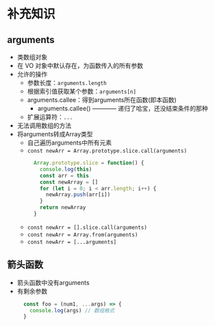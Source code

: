<!--
 * @Author: your name
 * @Date: 2021-10-19 16:04:16
 * @LastEditTime: 2021-10-19 16:59:58
 * @LastEditors: Please set LastEditors
 * @Description: 一些杂七杂八的补充知识
 * @FilePath: \2021\javascript\补充知识.md
-->
# 补充知识

## arguments
+ 类数组对象
+ 在 VO 对象中默认存在，为函数传入的所有参数
+ 允许的操作
  - 参数长度：`arguments.length`
  - 根据索引值获取某个参数：`arguments[n]`
  - arguments.callee：得到arguments所在函数(即本函数)
    * arguments.callee() ———— 递归了哈宝，还没结束条件的那种
  - 扩展运算符：`...`
+ 无法调用数组的方法
+ 将arguments转成Array类型
  - 自己遍历arguments中所有元素
  - `const newArr = Array.prototype.slice.call(arguments)`
    ```js
      Array.prototype.slice = function() {
        console.log(this)
        const arr = this
        const newArray = []
        for (let i = 0; i < arr.length; i++) {
          newArray.push(arr[i])
        }
        return newArray
      }
    ```
  - `const newArr = [].slice.call(arguments)`
  - `const newArr = Array.from(arguments)`
  - `const newArr = [...arguments]`

## 箭头函数
+ 箭头函数中没有arguments
+ 有剩余参数
  ```js
    const foo = (num1, ...args) => {
      console.log(args) // 数组格式
    }
  ```
